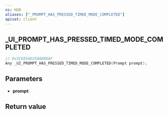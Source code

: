 ```yaml
---
ns: HUD
aliases: ["_PROMPT_HAS_PRESSED_TIMED_MODE_COMPLETED"]
apiset: client
---
```

## _UI_PROMPT_HAS_PRESSED_TIMED_MODE_COMPLETED

```c
// 0x3CE854D250A88DAF
Any _UI_PROMPT_HAS_PRESSED_TIMED_MODE_COMPLETED(Prompt prompt);
```


## Parameters
* **prompt**:

## Return value
